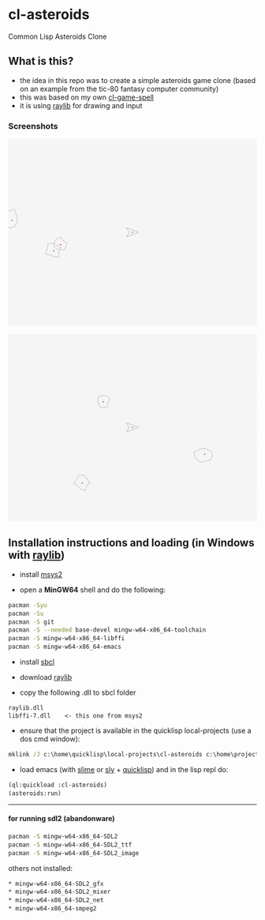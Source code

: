 # cl-asteroids
Common Lisp Asteroids Clone

## What is this?
* the idea in this repo was to create a simple asteroids game clone (based on an example from the tic-80 fantasy computer community)
* this was based on my own [cl-game-spell](https://github.com/drigoor/cl-game-spell)
* it is using [raylib](https://www.raylib.com) for drawing and input

### Screenshots

![screenshot000.png](screenshot000.png)

![screenrec000.gif](screenrec000.gif)


## Installation instructions and loading (in Windows with [raylib](https://www.raylib.com))

* install [msys2](https://www.msys2.org)

* open a __MinGW64__ shell and do the following:

```bash
pacman -Syu
pacman -Su
pacman -S git
pacman -S --needed base-devel mingw-w64-x86_64-toolchain
pacman -S mingw-w64-x86_64-libffi
pacman -S mingw-w64-x86_64-emacs
```

* install [sbcl](http://www.sbcl.org)

* download [raylib](https://www.raylib.com)

* copy the following .dll to sbcl folder

```text
raylib.dll
libffi-7.dll	<- this one from msys2
```

* ensure that the project is available in the quicklisp local-projects (use a dos cmd window):

```bat
mklink /J c:\home\quicklisp\local-projects\cl-asteroids c:\home\projects\cl-asteroids
```

* load emacs (with [slime](https://github.com/slime/slime) or [sly](https://github.com/joaotavora/sly) + [quicklisp](https://www.quicklisp.org/beta/)) and in the lisp repl do:

```cl
(ql:quickload :cl-asteroids)
(asteroids:run)
```

---

#### for running sdl2 (abandonware)

```bash
pacman -S mingw-w64-x86_64-SDL2
pacman -S mingw-w64-x86_64-SDL2_ttf
pacman -S mingw-w64-x86_64-SDL2_image
```

others not installed:
```bash
* mingw-w64-x86_64-SDL2_gfx
* mingw-w64-x86_64-SDL2_mixer
* mingw-w64-x86_64-SDL2_net
* mingw-w64-x86_64-smpeg2
```

